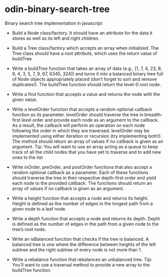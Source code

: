 # odin-binary-search-tree
Binary search tree implementation in javascript

- Build a Node class/factory. It should have an attribute for the data it stores as well as its left and right children.

- Build a Tree class/factory which accepts an array when initialized. The Tree class should have a root attribute, which uses the return value of buildTree

- Write a buildTree function that takes an array of data (e.g., [1, 7, 4, 23, 8, 9, 4, 3, 5, 7, 9, 67, 6345, 324]) and turns it into a balanced binary tree full of Node objects appropriately placed (don’t forget to sort and remove duplicates!). The buildTree function should return the level-0 root node.

<!-- - Write insert and delete functions that accepts a value to insert/delete. You’ll have to deal with several cases for delete, such as when a node has children or not. -->

- Write a find function that accepts a value and returns the node with the given value.

- Write a levelOrder function that accepts a random optional callback function as its parameter. levelOrder should traverse the tree in breadth-first level order and provide each node as an argument to the callback. As a result, the callback will perform an operation on each node following the order in which they are traversed. levelOrder may be implemented using either iteration or recursion (try implementing both!). The method should return an array of values if no callback is given as an argument. Tip: You will want to use an array acting as a queue to keep track of all the child nodes that you have yet to traverse and to add new ones to the list

- Write inOrder, preOrder, and postOrder functions that also accept a random optional callback as a parameter. Each of these functions should traverse the tree in their respective depth-first order and yield each node to the provided callback. The functions should return an array of values if no callback is given as an argument.

- Write a height function that accepts a node and returns its height. Height is defined as the number of edges in the longest path from a given node to a leaf node.

- Write a depth function that accepts a node and returns its depth. Depth is defined as the number of edges in the path from a given node to the tree’s root node.

- Write an isBalanced function that checks if the tree is balanced. A balanced tree is one where the difference between heights of the left subtree and the right subtree of every node is not more than 1.

- Write a rebalance function that rebalances an unbalanced tree. Tip: You’ll want to use a traversal method to provide a new array to the buildTree function.